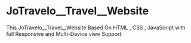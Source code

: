 # JoTravelo__Travel__Website
 This JoTravelo__Travel__Website Based On HTML , CSS , JavaScript with full Responsive and Multi-Device view Support

